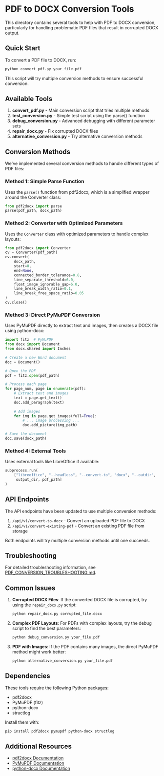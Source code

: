 # PDF to DOCX Conversion Tools

This directory contains several tools to help with PDF to DOCX conversion, particularly for handling problematic PDF files that result in corrupted DOCX output.

## Quick Start

To convert a PDF file to DOCX, run:

```bash
python convert_pdf.py your_file.pdf
```

This script will try multiple conversion methods to ensure successful conversion.

## Available Tools

1. **convert_pdf.py** - Main conversion script that tries multiple methods
2. **test_conversion.py** - Simple test script using the parse() function
3. **debug_conversion.py** - Advanced debugging with different parameter sets
4. **repair_docx.py** - Fix corrupted DOCX files
5. **alternative_conversion.py** - Try alternative conversion methods

## Conversion Methods

We've implemented several conversion methods to handle different types of PDF files:

### Method 1: Simple Parse Function

Uses the `parse()` function from pdf2docx, which is a simplified wrapper around the Converter class:

```python
from pdf2docx import parse
parse(pdf_path, docx_path)
```

### Method 2: Converter with Optimized Parameters

Uses the `Converter` class with optimized parameters to handle complex layouts:

```python
from pdf2docx import Converter
cv = Converter(pdf_path)
cv.convert(
    docx_path,
    start=0,
    end=None,
    connected_border_tolerance=0.8,
    line_separate_threshold=6.0,
    float_image_ignorable_gap=6.0,
    line_break_width_ratio=0.1,
    line_break_free_space_ratio=0.05
)
cv.close()
```

### Method 3: Direct PyMuPDF Conversion

Uses PyMuPDF directly to extract text and images, then creates a DOCX file using python-docx:

```python
import fitz  # PyMuPDF
from docx import Document
from docx.shared import Inches

# Create a new Word document
doc = Document()

# Open the PDF
pdf = fitz.open(pdf_path)

# Process each page
for page_num, page in enumerate(pdf):
    # Extract text and images
    text = page.get_text()
    doc.add_paragraph(text)
    
    # Add images
    for img in page.get_images(full=True):
        # ... image processing ...
        doc.add_picture(img_path)

# Save the document
doc.save(docx_path)
```

### Method 4: External Tools

Uses external tools like LibreOffice if available:

```python
subprocess.run(
    ["libreoffice", "--headless", "--convert-to", "docx", "--outdir", 
     output_dir, pdf_path]
)
```

## API Endpoints

The API endpoints have been updated to use multiple conversion methods:

1. `/api/v1/convert-to-docx` - Convert an uploaded PDF file to DOCX
2. `/api/v1/convert-existing-pdf` - Convert an existing PDF file from storage

Both endpoints will try multiple conversion methods until one succeeds.

## Troubleshooting

For detailed troubleshooting information, see [PDF_CONVERSION_TROUBLESHOOTING.md](PDF_CONVERSION_TROUBLESHOOTING.md).

## Common Issues

1. **Corrupted DOCX Files**: If the converted DOCX file is corrupted, try using the `repair_docx.py` script:
   ```bash
   python repair_docx.py corrupted_file.docx
   ```

2. **Complex PDF Layouts**: For PDFs with complex layouts, try the debug script to find the best parameters:
   ```bash
   python debug_conversion.py your_file.pdf
   ```

3. **PDF with Images**: If the PDF contains many images, the direct PyMuPDF method might work better:
   ```bash
   python alternative_conversion.py your_file.pdf
   ```

## Dependencies

These tools require the following Python packages:

- pdf2docx
- PyMuPDF (fitz)
- python-docx
- structlog

Install them with:

```bash
pip install pdf2docx pymupdf python-docx structlog
```

## Additional Resources

- [pdf2docx Documentation](https://pdf2docx.readthedocs.io/)
- [PyMuPDF Documentation](https://pymupdf.readthedocs.io/)
- [python-docx Documentation](https://python-docx.readthedocs.io/) 